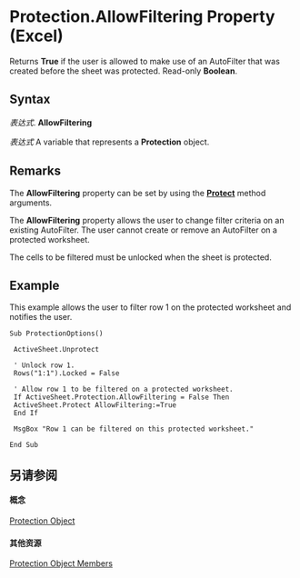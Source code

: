 
# Protection.AllowFiltering Property (Excel)

Returns  **True** if the user is allowed to make use of an AutoFilter that was created before the sheet was protected. Read-only **Boolean**.


## Syntax

 _表达式_. **AllowFiltering**

 _表达式_ A variable that represents a **Protection** object.


## Remarks

The  **AllowFiltering** property can be set by using the **[Protect](ed517a80-eea9-4268-5fbc-69c659beac0e.md)** method arguments.

The  **AllowFiltering** property allows the user to change filter criteria on an existing AutoFilter. The user cannot create or remove an AutoFilter on a protected worksheet.

The cells to be filtered must be unlocked when the sheet is protected.


## Example

This example allows the user to filter row 1 on the protected worksheet and notifies the user.


```
Sub ProtectionOptions() 
 
 ActiveSheet.Unprotect 
 
 ' Unlock row 1. 
 Rows("1:1").Locked = False 
 
 ' Allow row 1 to be filtered on a protected worksheet. 
 If ActiveSheet.Protection.AllowFiltering = False Then 
 ActiveSheet.Protect AllowFiltering:=True 
 End If 
 
 MsgBox "Row 1 can be filtered on this protected worksheet." 
 
End Sub
```


## 另请参阅


#### 概念


[Protection Object](dc13a9dd-bd19-daa2-5093-7182917d5bde.md)
#### 其他资源


[Protection Object Members](http://msdn.microsoft.com/library/c916b830-ed4c-3c9d-5cbd-245e32504076%28Office.15%29.aspx)